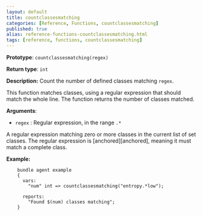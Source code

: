 ```yaml
---
layout: default
title: countclassesmatching
categories: [Reference, Functions, countclassesmatching]
published: true
alias: reference-functions-countclassesmatching.html
tags: [reference, functions, countclassesmatching]
---
```


**Prototype**: `countclassesmatching(regex)`

**Return type**: `int`

**Description:** Count the number of defined classes matching `regex`.

This function matches classes, using a regular expression that should
match the whole line. The function returns the number of classes matched.

**Arguments**:

* `regex` : Regular expression, in the range `.*`

A regular expression matching zero or more classes in the current list
of set classes. The regular expression is 
[anchored][anchored], meaning it must match a complete 
class.

**Example:**  

```cf3
    bundle agent example
    {
      vars:
        "num" int => countclassesmatching("entropy.*low");

      reports:
        "Found $(num) classes matching";
    }
```
